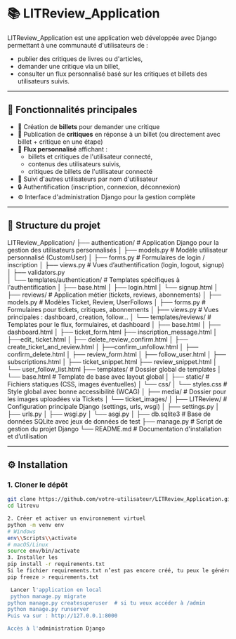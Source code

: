 # 📚 LITReview_Application

LITReview_Application est une application web développée avec Django permettant à une communauté d'utilisateurs de :
- publier des critiques de livres ou d'articles,
- demander une critique via un billet,
- consulter un flux personnalisé basé sur les critiques et billets des utilisateurs suivis.

---

## 🚀 Fonctionnalités principales

- 📝 Création de **billets** pour demander une critique
- 💬 Publication de **critiques** en réponse à un billet (ou directement avec billet + critique en une étape)
- 📢 **Flux personnalisé** affichant :
  - billets et critiques de l'utilisateur connecté,
  - contenus des utilisateurs suivis,
  - critiques de billets de l'utilisateur connecté
- 🤝 Suivi d'autres utilisateurs par nom d'utilisateur
- 🔒 Authentification (inscription, connexion, déconnexion)
- ⚙️ Interface d'administration Django pour la gestion complète

---
## 🧱 Structure du projet

LITReview_Application/
├── authentication/              # Application Django pour la gestion des utilisateurs personnalisés
│   ├── models.py                # Modèle utilisateur personnalisé (CustomUser)
│   ├── forms.py                 # Formulaires de login / inscription
│   ├── views.py                 # Vues d’authentification (login, logout, signup)
│   ├── validators.py                  
│   └── templates/authentication/  # Templates spécifiques à l'authentification
│       ├── base.html
│       ├── login.html
│       └── signup.html
│
├── reviews/                    # Application métier (tickets, reviews, abonnements)
│   ├── models.py               # Modèles Ticket, Review, UserFollows
│   ├── forms.py                # Formulaires pour tickets, critiques, abonnements
│   ├── views.py                # Vues principales : dashboard, creation, follow...
│   └── templates/reviews/      # Templates pour le flux, formulaires, et dashboard
│       ├── base.html
│       ├── dashboard.html
│       ├── ticket_form.html
        ├── inscription_message.html
│       ├──edit_ ticket.html
│       ├── delete_review_confirm.html
│       ├── create_ticket_and_review.html
│       ├──confirm_unfollow.html
│       ├── confirm_delete.html
│       ├── review_form.html
│       ├── follow_user.html
│       ├── subscriptions.html
│       ├── ticket_snippet.html
        ├── review_snippet.html
│       └── user_follow_list.html
├── templates/                  # Dossier global de templates
│   └── base.html               # Template de base avec layout global
│
├── static/                     # Fichiers statiques (CSS, images éventuelles)
│   └── css/
│       └── styles.css          # Style global avec bonne accessibilité (WCAG)
│
├── media/                      # Dossier pour les images uploadées via Tickets
│   └── ticket_images/
│
├── LITReview/                    # Configuration principale Django (settings, urls, wsgi)
│   ├── settings.py
│   ├── urls.py
│   ├── wsgi.py
│   └── asgi.py
│
├── db.sqlite3                  # Base de données SQLite avec jeux de données de test
├── manage.py                   # Script de gestion du projet Django
└── README.md                   # Documentation d'installation et d’utilisation



---

## ⚙️ Installation

### 1. Cloner le dépôt

```bash
git clone https://github.com/votre-utilisateur/LITReview_Application.git
cd litrevu

2. Créer et activer un environnement virtuel
python -m venv env
# Windows
env\\Scripts\\activate
# macOS/Linux
source env/bin/activate
3. Installer les 
pip install -r requirements.txt
Si le fichier requirements.txt n’est pas encore créé, tu peux le générer avec :
pip freeze > requirements.txt

 Lancer l'application en local
 python manage.py migrate
python manage.py createsuperuser  # si tu veux accéder à /admin
python manage.py runserver
Puis va sur : http://127.0.0.1:8000

Accès à l'administration Django
